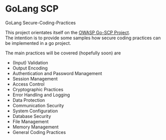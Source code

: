# GoLang SCP
GoLang Secure-Coding-Practices

This project orientates itself on the [OWASP Go-SCP Project](https://github.com/OWASP/Go-SCP).  
The intention is to provide some samples how secure coding practices can be implemented in a go project.

The main practices will be covered (hopefully soon) are

* (Input) Validation
* Output Encoding
* Authentication and Password Management
* Session Management
* Access Control
* Cryptographic Practices
* Error Handling and Logging
* Data Protection
* Communication Security
* System Configuration
* Database Security
* File Management
* Memory Management
* General Coding Practices
